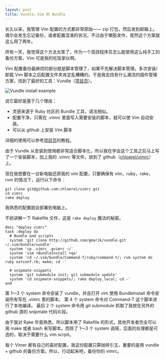 ```yaml
---
layout: post
title: Vundle，Vim 的 Bundle
---
```


长久以来，我管理 Vim 配置的方式都非常原始—— zip 打包，然后发到邮箱上。偶尔会发生忘记备份，或者配置混淆的状况，不过由于懒筋发作，竟然这个方案就这么用了两年。

终有一天，我觉得这个方法太笨了，作为一个高效程序员怎么能使用这么纯手工的备份方案，Vim 可是我的吃饭家伙啊。

Vim 配置备份最麻烦的部分就是脚本管理了，如果不先解决脚本管理，多次安装/卸载 Vim 脚本之后配置文件夹肯定乱糟糟的。于是我去找有什么潮流的插件管理方案，找到了最好的工具：Vundle（[项目页][1]）。

![Vundle install example](https://lh3.googleusercontent.com/-4EnLqLpEZlk/TlqXWpgWxOI/AAAAAAAAHRw/oBAl6s1hj7U/vundle-install2.png)

说它最好是基于几个理由：

* 灵感来源于 Ruby 社区的 Bundle 工具，语法相似。
* 配置干净，只需在 .vimrc 里面写入需要安装的脚本，就可以使 Vim 自动安装。 
* 可以从 github 上安装 Vim 脚本

详细的使用可以参考[项目页][1]的教程。

由于 Vundle 从安装到使用都非常适合脚本化，所以我在学会这个工具之后马上写了一个安装脚本，加上我的 .vimrc 等文件，放到了 github（[chloerei/vimrc][2]）上。

现在我想要在一台新电脑还原我的 vim 配置，只要确保有 vim，ruby，rake，rvm 的情况下，运行以下命令：

    git clone git@github.com:chloerei/vimrc.git
    cd vimrc
    rake deploy

我熟悉的配置就会部署到电脑上。

不妨讲解一下 Rakefile 文件，这是 `rake deploy` 魔法的秘密。

    desc "deploy vimrc"
    task :deploy do
      # Bundle and scripts
      system 'git clone http://github.com/gmarik/vundle.git ~/.vim/bundle/vundle'
      system 'cp .vimrc .gvimrc ~/'
      system 'vim +BundleInstall +qa'
      system 'cd ~/.vim/bundle/Command-T/ruby/command-t/; rvm system do ruby extconf.rb; make; cd -'

      # snipmate-snippets
      system 'git submodule init; git submodule update'
      system 'cd snipmate-snippets/; rake deploy_local; cd -'
    end

第 1～3 个 system 命令安装了 vundle，并且打开 vim 使用 BundleInstall 命令安装所有写在 .vimrc 里的脚本。
第 4 个 system 命令对 Command-T 这个脚本进行了本地编译。
最后 2 个 system 命令用 git submodule 抓取了我放在另外的 github 源的 snipmate 代码片段。

由于我对 Rake 毕竟熟悉，所以脚本用了 Rakefile 的形式，其他开发者完全可以用 make 或者 bash 来写脚本。而除了 1～3 个 system 调用，后面的处理都是可选的，取决于需要什么 vim scrpit。

每个 Vimer 都有自己的喜好配置，我这份配置只算抛砖引玉，重要的是用 vundle + github 的备份方案。所以，行动起来吧，备份你的 vimrc。

[1]: https://github.com/gmarik/vundle "Vundle 项目页"
[2]: https://github.com/chloerei/vimrc "我的 Vim 配置备份项目"
